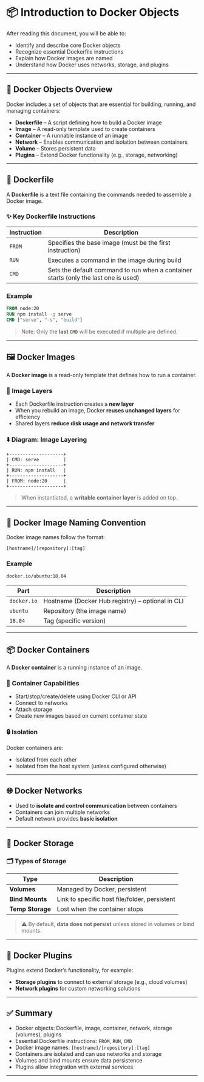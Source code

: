 # 📦 Introduction to Docker Objects

After reading this document, you will be able to:

- Identify and describe core Docker objects
- Recognize essential Dockerfile instructions
- Explain how Docker images are named
- Understand how Docker uses networks, storage, and plugins

---

## 🔧 Docker Objects Overview

Docker includes a set of objects that are essential for building, running, and managing containers:

- **Dockerfile** – A script defining how to build a Docker image
- **Image** – A read-only template used to create containers
- **Container** – A runnable instance of an image
- **Network** – Enables communication and isolation between containers
- **Volume** – Stores persistent data
- **Plugins** – Extend Docker functionality (e.g., storage, networking)

---

## 📄 Dockerfile

A **Dockerfile** is a text file containing the commands needed to assemble a Docker image.

### ✨ Key Dockerfile Instructions

| Instruction | Description                                                                         |
| ----------- | ----------------------------------------------------------------------------------- |
| `FROM`      | Specifies the base image (must be the first instruction)                            |
| `RUN`       | Executes a command in the image during build                                        |
| `CMD`       | Sets the default command to run when a container starts (only the last one is used) |

### Example

```dockerfile
FROM node:20
RUN npm install -g serve
CMD ["serve", "-s", "build"]
```

> Note: Only the **last `CMD`** will be executed if multiple are defined.

---

## 🖼️ Docker Images

A **Docker image** is a read-only template that defines how to run a container.

### 🔄 Image Layers

- Each Dockerfile instruction creates a **new layer**
- When you rebuild an image, Docker **reuses unchanged layers** for efficiency
- Shared layers **reduce disk usage and network transfer**

### ⬇️ Diagram: Image Layering

```
+--------------------+
| CMD: serve         |
+--------------------+
| RUN: npm install   |
+--------------------+
| FROM: node:20      |
+--------------------+
```

> When instantiated, a **writable container layer** is added on top.

---

## 🧾 Docker Image Naming Convention

Docker image names follow the format:

```
[hostname]/[repository]:[tag]
```

### Example

```
docker.io/ubuntu:18.04
```

| Part        | Description                                      |
| ----------- | ------------------------------------------------ |
| `docker.io` | Hostname (Docker Hub registry) – optional in CLI |
| `ubuntu`    | Repository (the image name)                      |
| `18.04`     | Tag (specific version)                           |

---

## 📦 Docker Containers

A **Docker container** is a running instance of an image.

### 📌 Container Capabilities

- Start/stop/create/delete using Docker CLI or API
- Connect to networks
- Attach storage
- Create new images based on current container state

### 🔒 Isolation

Docker containers are:

- Isolated from each other
- Isolated from the host system (unless configured otherwise)

---

## 🌐 Docker Networks

- Used to **isolate and control communication** between containers
- Containers can join multiple networks
- Default network provides **basic isolation**

---

## 💾 Docker Storage

### 🗂️ Types of Storage

| Type             | Description                                   |
| ---------------- | --------------------------------------------- |
| **Volumes**      | Managed by Docker, persistent                 |
| **Bind Mounts**  | Link to specific host file/folder, persistent |
| **Temp Storage** | Lost when the container stops                 |

> ⚠️ By default, **data does not persist** unless stored in volumes or bind mounts.

---

## 🧩 Docker Plugins

Plugins extend Docker’s functionality, for example:

- **Storage plugins** to connect to external storage (e.g., cloud volumes)
- **Network plugins** for custom networking solutions

---

## ✅ Summary

- Docker objects: Dockerfile, image, container, network, storage (volumes), plugins
- Essential Dockerfile instructions: `FROM`, `RUN`, `CMD`
- Docker image names: `[hostname]/[repository]:[tag]`
- Containers are isolated and can use networks and storage
- Volumes and bind mounts ensure data persistence
- Plugins allow integration with external services

---
